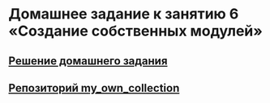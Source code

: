 # Домашнее задание к занятию 6 «Создание собственных модулей»
## [Решение домашнего задания](https://github.com/YTimashev/my_own_collection/blob/main/README.md)
## [Репозиторий my_own_collection](https://github.com/YTimashev/my_own_collection)